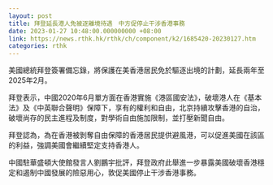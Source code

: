 ```yaml
---
layout: post
title: 拜登延長港人免被逐離境待遇　中方促停止干涉香港事務
date: 2023-01-27 10:48:00.000000000 +08:00
link: https://news.rthk.hk/rthk/ch/component/k2/1685420-20230127.htm
categories: rthk
---
```


美國總統拜登簽署備忘錄，將保護在美香港居民免於驅逐出境的計劃，延長兩年至2025年2月。

拜登表示，中國2020年6月單方面在香港實施《港區國安法》，破壞港人在《基本法》及《中英聯合聲明》保障下，享有的權利和自由，北京持續攻擊香港的自治，破壞尚存的民主進程及制度，對學術自由施加限制，並打壓新聞自由。

拜登認為，為在香港被剝奪自由保障的香港居民提供避風港，可以促進美國在該區的利益，強調美國會繼續堅定支持香港人。

中國駐華盛頓大使館發言人劉鵬宇批評，拜登政府此舉進一步暴露美國破壞香港穩定和遏制中國發展的險惡用心，敦促美國停止干涉香港事務。
